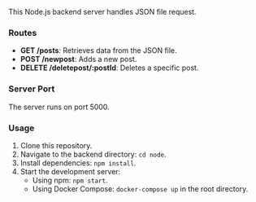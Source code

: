 This Node.js backend server handles JSON file request.

### Routes

- **GET /posts**: Retrieves data from the JSON file.
- **POST /newpost**: Adds a new post.
- **DELETE /deletepost/:postId**: Deletes a specific post.

### Server Port

The server runs on port 5000.

### Usage

1. Clone this repository.
2. Navigate to the backend directory: `cd node`.
3. Install dependencies: `npm install`.
4. Start the development server:
   - Using npm: `npm start`.
   - Using Docker Compose: `docker-compose up` in the root directory.